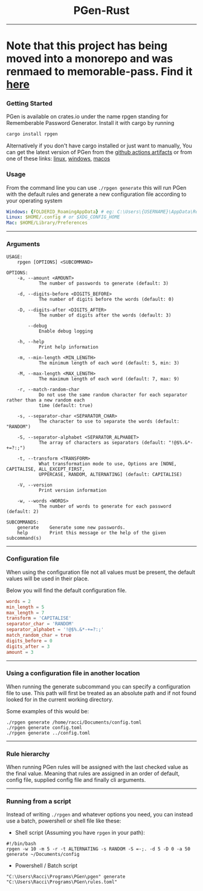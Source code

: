<h1 align="center">PGen-Rust</h1>

---

# Note that this project has being moved into a monorepo and was renmaed to memorable-pass. Find it [here](https://github.com/AMTSupport/tools/tree/master/crates/memorable-pass)

### Getting Started

PGen is available on crates.io under the name rpgen standing for Rememberable Password Generator.
Install it with cargo by running
```bash
cargo install rpgen
```

Alternatively if you don't have cargo installed or just want to manually, You can get the latest version of PGen from the [github actions artifacts](https://github.com/DaRacci/PGen-Rust/actions/workflows/build.yml/)
or from one of these links: [linux](https://nightly.link/DaRacci/PGen-Rust/workflows/build/master/PGen-linux.zip), [windows](https://nightly.link/DaRacci/PGen-Rust/workflows/build/master/PGen-windows.zip), [macos](https://nightly.link/DaRacci/PGen-Rust/workflows/build/master/PGen-macos.zip)


### Usage
From the command line you can use
``./rpgen generate`` this will run PGen with the default rules
and generate a new configuration file according to your operating system 
```yaml
Windows: {FOLDERID_RoamingAppData} # eg: C:\Users\{USERNAME}\AppData\Roaming
Linux: $HOME/.config # or $XDG_CONFIG_HOME
Mac: $HOME/Library/Preferences
```

---

### Arguments
```
USAGE:
    rpgen [OPTIONS] <SUBCOMMAND>

OPTIONS:
    -a, --amount <AMOUNT>
            The number of passwords to generate (default: 3)

    -d, --digits-before <DIGITS_BEFORE>
            The number of digits before the words (default: 0)

    -D, --digits-after <DIGITS_AFTER>
            The number of digits after the words (default: 3)

        --debug
            Enable debug logging

    -h, --help
            Print help information

    -m, --min-length <MIN_LENGTH>
            The minimum length of each word (default: 5, min: 3)

    -M, --max-length <MAX_LENGTH>
            The maximum length of each word (default: 7, max: 9)

    -r, --match-random-char
            Do not use the same random character for each separator rather than a new random each
            time (default: true)

    -s, --separator-char <SEPARATOR_CHAR>
            The character to use to separate the words (default: "RANDOM")

    -S, --separator-alphabet <SEPARATOR_ALPHABET>
            The array of characters as separators (default: "!@$%.&*-+=?:;")

    -t, --transform <TRANSFORM>
            What transformation mode to use, Options are [NONE, CAPITALISE, ALL_EXCEPT_FIRST,
            UPPERCASE, RANDOM, ALTERNATING] (default: CAPITALISE)

    -V, --version
            Print version information

    -w, --words <WORDS>
            The number of words to generate for each password (default: 2)

SUBCOMMANDS:
    generate    Generate some new passwords.
    help        Print this message or the help of the given subcommand(s)
```

---

### Configuration file

When using the configuration file not all values must be present, the default values will be used in their place.

Below you will find the default configuration file.
```toml
words = 2
min_length = 5
max_length = 7
transform = 'CAPITALISE'
separator_char = 'RANDOM'
separator_alphabet = '!@$%.&*-+=?:;'
match_random_char = true
digits_before = 0
digits_after = 3
amount = 3
```

---

### Using a configuration file in another location
When running the generate subcommand you can specify a configuration file to use.
This path will first be treated as an absolute path and if not found looked for in the current working directory.

Some examples of this would be: 
```shell
./rpgen generate /home/racci/Documents/config.toml
./rpgen generate config.toml
./rpgen generate ../config.toml
```

---

### Rule hierarchy
When running PGen rules will be assigned with the last checked value as the final value.
Meaning that rules are assigned in an order of default, config file, supplied config file and finally cli arguments.

---

### Running from a script
Instead of writing `./rpgen` and whatever options you need, you can instead use a batch, powershell or shell file like these:
- Shell script (Assuming you have `rpgen` in your path):
```shell
#!/bin/bash
rpgen -w 10 -m 5 -r -t ALTERNATING -s RANDOM -S =-;. -d 5 -D 0 -a 50 generate ~/Documents/config
```
- Powershell / Batch script
```shell
"C:\Users\Racci\Programs\PGen\pgen" generate "C:\Users\Racci\Programs\PGen\rules.toml"
```
